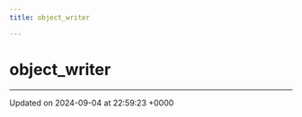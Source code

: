 ```yaml
---
title: object_writer

---
```


# object_writer





-------------------------------

Updated on 2024-09-04 at 22:59:23 +0000